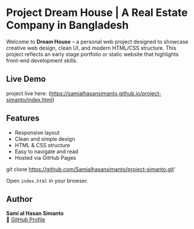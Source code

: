 # Project **Dream House | A Real Estate Company in Bangladesh**

Welcome to **Dream House** – a personal web project designed to showcase creative web design, clean UI, and modern HTML/CSS structure. This project reflects an early stage portfolio or static website that highlights front-end development skills.

##  Live Demo

project live here: (https://samialhasansimanto.github.io/project-simanto/index.html)

##  Features
- Responsive layout
- Clean and simple design
- HTML & CSS structure
- Easy to navigate and read
- Hosted via GitHub Pages

git clone https://github.com/Samialhasansimanto/project-simanto.git'

Open `index.html` in your browser.

##  Author

**Sami al Hasan Simanto**  
🔗 [GitHub Profile](https://github.com/Samialhasansimanto)


